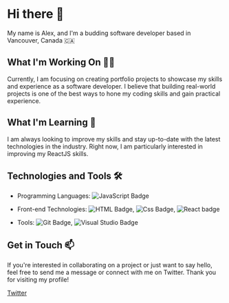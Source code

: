 # Hi there 👋

My name is Alex, and I'm a budding software developer based in Vancouver, Canada 🇨🇦

## What I'm Working On 👨‍💻
Currently, I am focusing on creating portfolio projects to showcase my skills and experience as a software developer. I believe that building real-world projects is one of the best ways to hone my coding skills and gain practical experience.

## What I'm Learning 📖
I am always looking to improve my skills and stay up-to-date with the latest technologies in the industry. Right now, I am particularly interested in improving my ReactJS skills.

## Technologies and Tools 🛠
* Programming Languages: ![JavaScript Badge](https://img.shields.io/badge/Code-JavaScript-9cf)
- Front-end Technologies: ![HTML Badge](https://img.shields.io/badge/Code-HTML-9cf), ![Css Badge](https://img.shields.io/badge/Code-CSS-9cf), ![React badge](https://img.shields.io/badge/Code-React-9cf)

- Tools: ![Git Badge](https://img.shields.io/badge/Tools-Git-9cf), ![Visual Studio Badge](https://img.shields.io/badge/Editor-Visual%20Studio%20Code-9cf)

## Get in Touch 📫 
If you're interested in collaborating on a project or just want to say hello, feel free to send me a message or connect with me on Twitter. 
Thank you for visiting my profile!


[Twitter](https://www.twitter.com/alexcod3s/)

